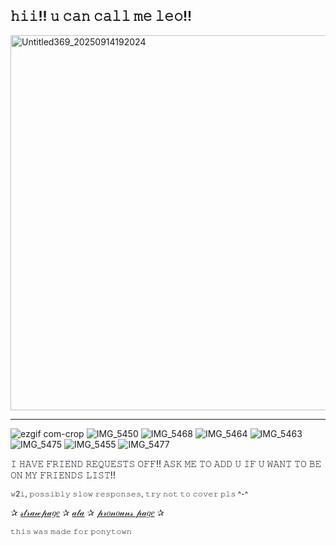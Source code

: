 **𝚑𝚒𝚒!! 𝚞 𝚌𝚊𝚗 𝚌𝚊𝚕𝚕 𝚖𝚎 𝚕𝚎𝚘!!**
---
<img width="880" height="600" alt="Untitled369_20250914192024" src="https://github.com/user-attachments/assets/f10c754c-5d5f-4507-a3e8-3affbf932d2c" />

---
![ezgif com-crop](https://github.com/user-attachments/assets/702f1ff3-6344-4991-be46-0cfbae85842e) ![IMG_5450](https://github.com/user-attachments/assets/5eb72d36-a03b-4964-9e83-676a73776fae) 
![IMG_5468](https://github.com/user-attachments/assets/a1843752-ae9e-49f1-8bc5-baf56d4b96dc)
![IMG_5464](https://github.com/user-attachments/assets/6e247084-3c88-4e00-8706-43454b0ce35d)
![IMG_5463](https://github.com/user-attachments/assets/298ff9cb-bd3c-465b-9578-24da96531d61)
![IMG_5475](https://github.com/user-attachments/assets/dcb581b3-1358-4ecf-bb48-c8b2bf41aad9)
![IMG_5455](https://github.com/user-attachments/assets/361159ae-d0a7-4073-9c15-466eeb0373c9)
![IMG_5477](https://github.com/user-attachments/assets/1314b9fe-9582-42ba-b834-73635518a083)

𝙸 𝙷𝙰𝚅𝙴 𝙵𝚁𝙸𝙴𝙽𝙳 𝚁𝙴𝚀𝚄𝙴𝚂𝚃𝚂 𝙾𝙵𝙵!! 𝙰𝚂𝙺 𝙼𝙴 𝚃𝙾 𝙰𝙳𝙳 𝚄 𝙸𝙵 𝚄 𝚆𝙰𝙽𝚃 𝚃𝙾 𝙱𝙴 𝙾𝙽 𝙼𝚈 𝙵𝚁𝙸𝙴𝙽𝙳𝚂 𝙻𝙸𝚂𝚃!!

<sub>𝚠2𝚒, 𝚙𝚘𝚜𝚜𝚒𝚋𝚕𝚢 𝚜𝚕𝚘𝚠 𝚛𝚎𝚜𝚙𝚘𝚗𝚜𝚎𝚜, 𝚝𝚛𝚢 𝚗𝚘𝚝 𝚝𝚘 𝚌𝚘𝚟𝚎𝚛 𝚙𝚕𝚜 ^-^</sub>

✰ [𝓈𝓉𝓇𝒶𝓌𝓅𝒶𝑔𝑒](https://shinnningstarzleo.straw.page) ✰ [𝒶𝓉𝒶](https://xxleoloserxx.atabook.org/?page=1) ✰ [𝓅𝓇𝑜𝓃𝑜𝓊𝓃𝓈 𝓅𝒶𝑔𝑒](https://en.pronouns.page/@xxleoloserxx) ✰

<sub>𝚝𝚑𝚒𝚜 𝚠𝚊𝚜 𝚖𝚊𝚍𝚎 𝚏𝚘𝚛 𝚙𝚘𝚗𝚢𝚝𝚘𝚠𝚗</sub>
